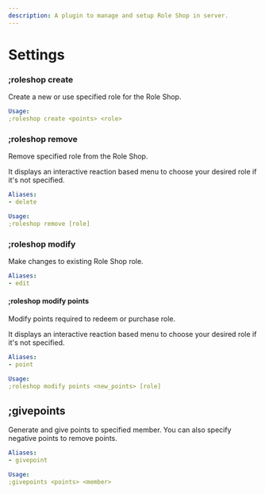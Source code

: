 ```yaml
---
description: A plugin to manage and setup Role Shop in server.
---
```


# Settings

### ;roleshop create

Create a new or use specified role for the Role Shop.

```yaml
Usage:
;roleshop create <points> <role>
```

### ;roleshop remove

Remove specified role from the Role Shop.

It displays an interactive reaction based menu to choose your desired role if it's not specified.

```yaml
Aliases:
- delete

Usage:
;roleshop remove [role]
```

### ;roleshop modify

Make changes to existing Role Shop role.

```yaml
Aliases:
- edit
```

#### ;roleshop modify points

Modify points required to redeem or purchase role.

It displays an interactive reaction based menu to choose your desired role if it's not specified.

```yaml
Aliases:
- point

Usage:
;roleshop modify points <new_points> [role]
```

## ;givepoints

Generate and give points to specified member. You can also specify negative points to remove points.

```yaml
Aliases:
- givepoint

Usage:
;givepoints <points> <member>
```

